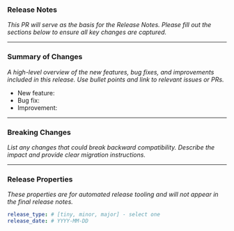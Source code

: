 ### Release Notes

_This PR will serve as the basis for the Release Notes. Please fill out the sections below to ensure all key changes are captured._

---

### Summary of Changes

_A high-level overview of the new features, bug fixes, and improvements included in this release. Use bullet points and link to relevant issues or PRs._

- New feature:
- Bug fix:
- Improvement:

---

### Breaking Changes

_List any changes that could break backward compatibility. Describe the impact and provide clear migration instructions._

---

### Release Properties

_These properties are for automated release tooling and will not appear in the final release notes._

```yaml
release_type: # [tiny, minor, major] - select one
release_date: # YYYY-MM-DD
```